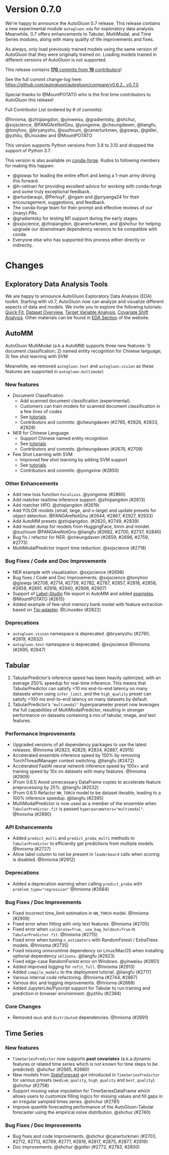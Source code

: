 # Version 0.7.0

We're happy to announce the AutoGluon 0.7 release. This release contains a new experimental module `autogluon.eda` for exploratory
data analysis. Meanwhile, 0.7 offers enhancements to Tabular, MultiModal, and Time Series
modules, along with many quality of life improvements and fixes.

As always, only load previously trained models using the same version of AutoGluon that they were originally trained on.
Loading models trained in different versions of AutoGluon is not supported.

This release contains [**170** commits from **19** contributors](https://github.com/autogluon/autogluon/graphs/contributors?from=2023-01-10&to=2023-02-16&type=c)!

See the full commit change-log here: https://github.com/autogluon/autogluon/compare/v0.6.2...v0.7.0

Special thanks to @MountPOTATO who is the first time contributors to AutoGluon this release!

Full Contributor List (ordered by # of commits):

@Innixma, @zhiqiangdon, @yinweisu, @gradientsky, @shchur, @sxjscience, @FANGAreNotGnu, @yongxinw, @cheungdaven,
@liangfu,
@tonyhoo, @bryanyzhu, @suzhoum, @canerturkmen, @giswqs, @gidler, @yzhliu, @Linuxdex and @MountPOTATO

This version supports Python versions from 3.8 to 3.10 and dropped the support of Python 3.7. 

This version is also available on [conda-forge](https://anaconda.org/conda-forge/autogluon). Kudos to following members for making this happen:
  * @giswqs for leading the entire effort and being a 1-man army driving this forward.
  * @h-vetinari for providing excellent advice for working with conda-forge and some truly exceptional feedback.
  * @arturdaraujo, @PertuyF, @ngam and @priyanga24 for their encouragement, suggestions, and feedback.
  * The conda-forge team for their prompt and effective reviews of our (many) PRs.
  * @gradientsky for testing M1 support during the early stages.
  * @sxjscience, @zhiqiangdon, @canerturkmen, and @shchur for helping upgrade our downstream dependency versions to be compatible with conda.
  * Everyone else who has supported this process either directly or indirectly.

# Changes

## Exploratory Data Analysis Tools

We are happy to announce AutoGluon Exploratory Data Analysis (EDA) toolkit. Starting with v0.7, AutoGluon now can analyze and visualize different aspects of data and models. We invite you to explore the following tutorials: [Quick Fit](https://auto.gluon.ai/dev/tutorials/stable/eda-auto-quick-fit.html), [Dataset Overview](https://auto.gluon.ai/stable/tutorials/eda/eda-auto-dataset-overview.html), [Target Variable Analysis](https://auto.gluon.ai/stable/tutorials/eda/eda-auto-target-analysis.html), [Covariate Shift Analysis](https://auto.gluon.ai/stable/tutorials/eda/eda-auto-covariate-shift.html). Other materials can be found in [EDA Section](https://auto.gluon.ai/stable/tutorials/eda/index.html) of the website.


## AutoMM

AutoGluon MultiModal (a.k.a AutoMM) supports three new features: 1) document classification; 2) named entity recognition
for Chinese language; 3) few shot learning with SVM  

Meanwhile, we removed `autogluon.text` and `autogluon.vision` as these features are supported in `autogluon.multimodal`

### New features

- Document Classification
  - Add scanned document classification (experimental).
  - Customers can train models for scanned document classification in a few lines of codes
  - See [tutorials](https://auto.gluon.ai/stable/tutorials/multimodal/document/document_classification.html)
  - Contributors and commits: @cheungdaven (#2765, #2826, #2833, #2928)
- NER for Chinese Language
  - Support Chinese named entity recognition
  - See [tutorials](https://auto.gluon.ai/stable/tutorials/multimodal/document/document_classification.html)
  - Contributors and commits:  @cheungdaven (#2676, #2709)
- Few Shot Learning with SVM
  - Improved few shot learning by adding SVM support
  - See [tutorials](https://auto.gluon.ai/stable/tutorials/multimodal/advanced_topics/few_shot_learning.html)
  - Contributors and commits: @yongxinw (#2850)

### Other Enhancements

- Add new loss function `FocalLoss`. @yongxinw (#2860)
- Add matcher realtime inference support. @zhiqiangdon (#2613)
- Add matcher HPO. @zhiqiangdon (#2619)
- Add YOLOX models (small, large, and x-large) and update presets for object detection. @FANGAreNotGnu (#2644, #2867, #2927, #2933)
- Add AutoMM presets @zhiqiangdon. (#2620, #2749, #2839)
- Add model dump for models from HuggingFace, timm and mmdet. @suzhoum @FANGAreNotGnu @liangfu (#2682, #2700, #2737, #2840)
- Bug fix / refactor for NER. @cheungdaven (#2659, #2696, #2759, #2773)
- MultiModalPredictor import time reduction. @sxjscience (#2718)


### Bug Fixes / Code and Doc Improvements

- NER example with visualization. @sxjscience (#2698)
- Bug fixes / Code and Doc Improvements. @sxjscience @tonyhoo @giswqs (#2708, #2714, #2739, #2782, #2787, #2857, #2818, #2858, #2859, #2891, #2918, #2940, #2906, #2907)
- Support of [Label-Studio](https://labelstud.io/) file export in AutoMM and added [examples](https://github.com/autogluon/autogluon/tree/master/examples/automm/label_studio_export_reader). @MountPOTATO (#2615)
- Added example of few-shot memory bank model with feature extraction based on [Tip-adapter](https://arxiv.org/abs/2111.03930). @Linuxdex (#2822)

### Deprecations

* `autogluon.vision` namespace is deprecated. @bryanyzhu (#2790, #2819, #2832)
* `autogluon.text` namespace is deprecated. @sxjscience @Innixma (#2695, #2847)



## Tabular

1) TabularPredictor’s inference speed has been heavily optimized, with an average 250% speedup for real-time inference. This means that TabularPredictor can satisfy <10 ms end-to-end latency on many datasets when using `infer_limit`, and the `high_quality` preset can satisfy <100 ms end-to-end latency on many datasets by default.
2) TabularPredictor’s `"multimodal"` hyperparameter preset now leverages the full capabilities of MultiModalPredictor, resulting in stronger performance on datasets containing a mix of tabular, image, and text features.

### Performance Improvements

- Upgraded versions of all dependency packages to use the latest releases. @Innixma (#2823, #2829, #2834, #2887, #2915)
- Accelerated ensemble inference speed by 150% by removing TorchThreadManager context switching. @liangfu (#2472)
- Accelerated FastAI neural network inference speed by 100x+ and training speed by 10x on datasets with many features. @Innixma (#2909)
- (From 0.6.1) Avoid unnecessary DataFrame copies to accelerate feature preprocessing by 25%. @liangfu (#2532)
- (From 0.6.1) Refactor `NN_TORCH` model to be dataset iterable, leading to a 100% inference speedup. @liangfu (#2395)
- MultiModalPredictor is now used as a member of the ensemble when `TabularPredictor.fit` is passed `hyperparameters="multimodal"`. @Innixma (#2890)

### API Enhancements

- Added `predict_multi` and `predict_proba_multi` methods to `TabularPredictor` to efficiently get predictions from multiple models. @Innixma (#2727)
- Allow label column to not be present in `leaderboard` calls when scoring is disabled. @Innixma (#2912)

### Deprecations

- Added a deprecation warning when calling `predict_proba` with `problem_type="regression"` @Innixma (#2684)

### Bug Fixes / Doc Improvements

- Fixed incorrect time_limit estimation in `NN_TORCH` model. @Innixma (#2909)
- Fixed error when fitting with only text features. @Innixma (#2705)
- Fixed error when `calibrate=True, use_bag_holdout=True` in `TabularPredictor.fit`. @Innixma (#2715)
- Fixed error when tuning `n_estimators` with RandomForest / ExtraTrees models. @Innixma (#2735)
- Fixed missing onnxruntime dependency on Linux/MacOS when installing optional dependency `skl2onnx`. @liangfu (#2923)
- Fixed edge-case RandomForest error on Windows. @yinweisu (#2851)
- Added improved logging for `refit_full`. @Innixma (#2913)
- Added `compile_models` to the deployment tutorial. @liangfu (#2717)
- Various internal code refactoring. @Innixma (#2744, #2887)
- Various doc and logging improvements. @Innixma (#2668)
- Added JupyterLite/Pyscript support for Tabular to run training and prediction in browser environment. @yzhliu (#2384)

### Core Changes

- Removed `dask` and `distributed` dependencies. @Innixma (#2691)

## Time Series

### New features

- `TimeSeriesPredictor` now supports **past covariates** (a.k.a.dynamic features or related time series which is not known for time steps to be predicted). @shchur (#2665, #2680)
- New models from [StatsForecast](https://github.com/Nixtla/statsforecast) got introduced in `TimeSeriesPredictor` for various presets (`medium_quality`, `high_quality` and `best_quality`). @shchur (#2758)
- Support missing value imputation for TimeSeriesDataFrame which allows users to customize filling logics for missing values and fill gaps in an irregular sampled times series. @shchur (#2781)
- Improve quantile forecasting performance of the AutoGluon-Tabular forecaster using the empirical noise distribution. @shchur (#2740)


### Bug Fixes / Doc Improvements

- Bug fixes and code improvements. @shchur @canerturkmen (#2703, #2712, #2713, #2769, #2771, #2816, #2817, #2875, #2877, #2919)
- Doc improvements. @shchur @gidler (#2772, #2783, #2800)


